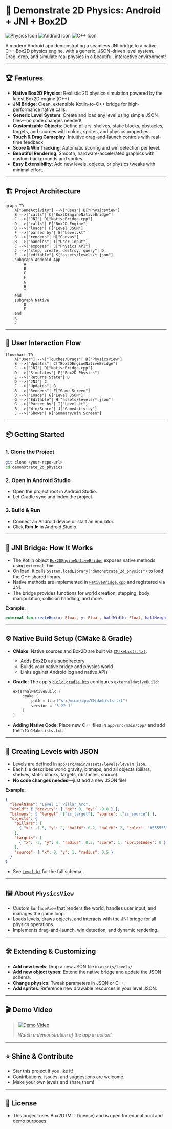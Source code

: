 # 🚀 Demonstrate 2D Physics: Android + JNI + Box2D

![Physics Icon](https://img.icons8.com/color/48/000000/physics.png) ![Android Icon](https://img.icons8.com/color/48/000000/android-os.png) ![C++ Icon](https://img.icons8.com/color/48/000000/c-plus-plus-logo.png)

A modern Android app demonstrating a seamless JNI bridge to a native C++ Box2D physics engine, with a generic, JSON-driven level system. Drag, drop, and simulate real physics in a beautiful, interactive environment!

---

## 🏆 Features

- **Native Box2D Physics**: Realistic 2D physics simulation powered by the latest Box2D engine (C++).
- **JNI Bridge**: Clean, extensible Kotlin-to-C++ bridge for high-performance native calls.
- **Generic Level System**: Create and load any level using simple JSON files—no code changes needed!
- **Customizable Objects**: Define pillars, shelves, static blocks, obstacles, targets, and sources with colors, sprites, and physics properties.
- **Touch & Drag Gameplay**: Intuitive drag-and-launch controls with real-time feedback.
- **Score & Win Tracking**: Automatic scoring and win detection per level.
- **Beautiful Rendering**: Smooth, hardware-accelerated graphics with custom backgrounds and sprites.
- **Easy Extensibility**: Add new levels, objects, or physics tweaks with minimal effort.

---

## 🏗️ Project Architecture

```mermaid
graph TD
    A["GameActivity"] -->|"uses"| B["PhysicsView"]
    B -->|"calls"| C["Box2DEngineNativeBridge"]
    C -->|"JNI"| D["NativeBridge.cpp"]
    D -->|"calls"| E["Box2D Engine"]
    B -->|"loads"| F["Level JSON"]
    F -->|"parsed by"| G["Level.kt"]
    B -->|"renders"| H["Canvas"]
    B -->|"handles"| I["User Input"]
    C -->|"exposes"| J["Physics API"]
    J -->|"step, create, destroy, query"| D
    F -->|"editable"| K["assets/levels/*.json"]
    subgraph Android App
        A
        B
        C
        F
        G
        H
        I
    end
    subgraph Native
        D
        E
    end
    K
    J
```

---

## 🧭 User Interaction Flow

```mermaid
flowchart TD
    A["User"] -->|"Touches/Drags"| B["PhysicsView"]
    B -->|"Updates"| C["Box2DEngineNativeBridge"]
    C -->|"JNI"| D["NativeBridge.cpp"]
    D -->|"Simulates"| E["Box2D Physics"]
    E -->|"Returns State"| D
    D -->|"JNI"| C
    C -->|"Updates"| B
    B -->|"Renders"| F["Game Screen"]
    B -->|"Loads"| G["Level JSON"]
    G -->|"Editable"| H["assets/levels/*.json"]
    G -->|"Parsed by"| I["Level.kt"]
    B -->|"Win/Score"| J["GameActivity"]
    J -->|"Shows"| K["Summary/Win Screen"]
```

---

## 📦 Getting Started

### 1. Clone the Project

```bash
git clone <your-repo-url>
cd demonstrate_2d_physics
```

### 2. Open in Android Studio

- Open the project root in Android Studio.
- Let Gradle sync and index the project.

### 3. Build & Run

- Connect an Android device or start an emulator.
- Click **Run** ▶️ in Android Studio.

---

## 🔗 JNI Bridge: How It Works

- The Kotlin object [`Box2DEngineNativeBridge`](app/src/main/java/com/aviadkorakin/demonstrate_2d_physics/Box2DEngineNativeBridge.kt) exposes native methods using `external fun`.
- On load, it calls `System.loadLibrary("demonstrate_2d_physics")` to load the C++ shared library.
- Native methods are implemented in [`NativeBridge.cpp`](app/src/main/cpp/NativeBridge.cpp) and registered via JNI.
- The bridge provides functions for world creation, stepping, body manipulation, collision handling, and more.

**Example:**

```kotlin
external fun createBox(x: Float, y: Float, halfWidth: Float, halfHeight: Float, density: Float, friction: Float, restitution: Float): Int
```

---

## ⚙️ Native Build Setup (CMake & Gradle)

- **CMake**: Native sources and Box2D are built via [`CMakeLists.txt`](app/src/main/cpp/CMakeLists.txt):

  - Adds Box2D as a subdirectory
  - Builds your native bridge and physics world
  - Links against Android log and native APIs

- **Gradle**: The app's [`build.gradle.kts`](app/build.gradle.kts) configures `externalNativeBuild`:

  ```kotlin
  externalNativeBuild {
      cmake {
          path = file("src/main/cpp/CMakeLists.txt")
          version = "3.22.1"
      }
  }
  ```

- **Adding Native Code**: Place new C++ files in `app/src/main/cpp/` and add them to `CMakeLists.txt`.

---

## 🧩 Creating Levels with JSON

- Levels are defined in `app/src/main/assets/levels/levelN.json`.
- Each file describes world gravity, bitmaps, and all objects (pillars, shelves, static blocks, targets, obstacles, source).
- **No code changes needed**—just add a new JSON file!

**Example:**

```json
{
  "levelName": "Level 1: Pillar Arc",
  "world": { "gravity": { "gx": 0, "gy": -9.8 } },
  "bitmaps": { "target": ["ic_target"], "source": ["ic_source"] },
  "objects": {
    "pillars": [
      { "x": -1.5, "y": 2, "halfW": 0.2, "halfH": 2, "color": "#555555" }
    ],
    "targets": [
      { "x": -3, "y": 4, "radius": 0.5, "score": 1, "spriteIndex": 0 }
    ],
    "source": { "x": 0, "y": 1, "radius": 0.5 }
  }
}
```

- See [`Level.kt`](app/src/main/java/com/aviadkorakin/demonstrate_2d_physics/level_manager/Level.kt) for the full schema.

---

## 🖼️ About `PhysicsView`

- Custom `SurfaceView` that renders the world, handles user input, and manages the game loop.
- Loads levels, draws objects, and interacts with the JNI bridge for all physics operations.
- Implements drag-and-launch, win detection, and dynamic rendering.

---

## 🛠️ Extending & Customizing

- **Add new levels**: Drop a new JSON file in `assets/levels/`.
- **Add new object types**: Extend the native bridge and update the JSON schema.
- **Change physics**: Tweak parameters in JSON or C++.
- **Add sprites**: Reference new drawable resources in your level JSON.

---

## 🎬 Demo Video

> [![Demo Video](https://img.youtube.com/vi/72Ub45hHkjw/0.jpg)](https://youtu.be/72Ub45hHkjw)
>
> _Watch a demonstration of the app in action!_

---

## ⭐ Shine & Contribute

- Star this project if you like it!
- Contributions, issues, and suggestions are welcome.
- Make your own levels and share them!

---

## 📄 License

- This project uses Box2D (MIT License) and is open for educational and demo purposes.
